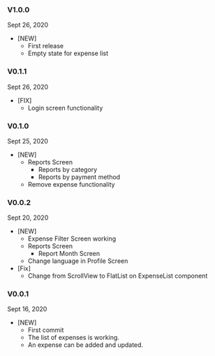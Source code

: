 ### V1.0.0

Sept 26, 2020

-  [NEW]
   -  First release
   -  Empty state for expense list

### V0.1.1

Sept 26, 2020

-  [FIX]
   -  Login screen functionality

### V0.1.0

Sept 25, 2020

-  [NEW]
   -  Reports Screen
      -  Reports by category
      -  Reports by payment method
   -  Remove expense functionality

### V0.0.2

Sept 20, 2020

-  [NEW]
   -  Expense Filter Screen working
   -  Reports Screen
      -  Report Month Screen
   -  Change language in Profile Screen
-  [Fix]
   -  Change from ScrollView to FlatList on ExpenseList component

### V0.0.1

Sept 16, 2020

-  [NEW]
   -  First commit
   -  The list of expenses is working.
   -  An expense can be added and updated.

